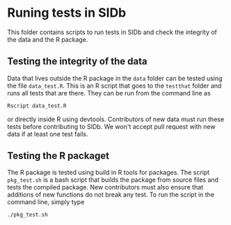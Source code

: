 # Runing tests in SIDb
This folder contains scripts to run tests in SIDb and check the integrity of the data and the R package.

## Testing the integrity of the data
Data that lives outside the R package in the `data` folder can be tested using the file `data_test.R`. This is an R script that goes to the `testthat` folder and runs all tests that are there. They can be run from the command line as

```r
Rscript data_test.R
```
or directly inside R using devtools. 
Contributors of new data must run these tests before contributing to SIDb. We won't accept pull request with new data if at least one test fails. 

## Testing the R packaget
The R package is tested using build in R tools for packages. The script `pkg_test.sh` is a bash script that builds the package from source files and tests the compiled package. New contributors must also ensure that additions of new functions do not break any test. 
To run the script in the command line, simply type
```
./pkg_test.sh
```
